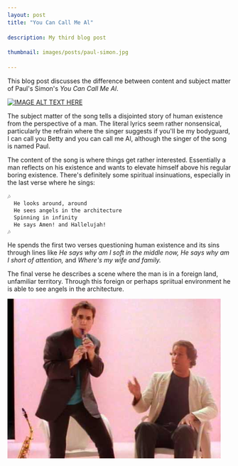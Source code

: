 ```yaml
---
layout: post
title: "You Can Call Me Al"

description: My third blog post

thumbnail: images/posts/paul-simon.jpg

---
```

This blog post discusses the difference between content and subject matter of Paul's Simon's *You Can Call Me Al*.

[![IMAGE ALT TEXT HERE](https://img.youtube.com/vi/uq-gYOrU8bA/0.jpg)](https://www.youtube.com/watch?v=uq-gYOrU8bA)

The subject matter of the song tells a disjointed story of human existence from the perspective of a man. The literal lyrics seem rather nonsensical, particularly the refrain where the singer suggests if you'll be my bodyguard, I can call you Betty and you can call me Al, although the singer of the song is named Paul.

The content of the song is where things get rather interested. Essentially a man reflects on his existence and wants to elevate himself above his regular boring existence. There's definitely some spiritual insinuations, especially in the last verse where he sings:

```
🎶
  He looks around, around
  He sees angels in the architecture
  Spinning in infinity
  He says Amen! and Hallelujah!
🎶
```

He spends the first two verses questioning human existence and its sins through lines like *He says why am I soft in the middle now,* *He says why am I short of attention,* and *Where's my wife and family.*

The final verse he describes a scene where the man is in a foreign land, unfamiliar territory. Through this foreign or perhaps spriitual environment he is able to see angels in the architecture.

![paul](/images/posts/paul-simon.jpg)
